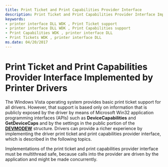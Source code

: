 ```yaml
---
title: Print Ticket and Print Capabilities Provider Interface
description: Print Ticket and Print Capabilities Provider Interface Implemented by Printer Drivers
keywords:
- printer interface DLL WDK , Print Ticket support
- printer interface DLL WDK , Print Capabilities support
- Print Capabilities WDK , printer interface DLL
- Print Tickets WDK , printer interface DLL
ms.date: 04/20/2017
---
```


# Print Ticket and Print Capabilities Provider Interface Implemented by Printer Drivers


The Windows Vista operating system provides basic print ticket support for all drivers. However, that support is based only on information that is publicly exposed by the driver by means of Microsoft Win32 application programming interfaces (APIs) such as **DeviceCapabilities** and **GetDeviceCaps** and by the settings in the public portion of the [**DEVMODEW**](/windows/win32/api/wingdi/ns-wingdi-devmodew) structure. Drivers can provide a richer experience by implementing the driver print ticket and print capabilities provider interface, which is described in the following topics.

Implementations of the print ticket and print capabilities provider interface must be multithread safe, because calls into the provider are driven by the application and might be made concurrently.

 

